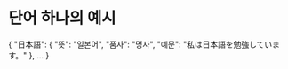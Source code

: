 # 단어 하나의 예시
{
    "日本語": {
        "뜻": "일본어",
        "품사": "명사",
        "예문": "私は日本語を勉強しています。"
    },
    ...
}

